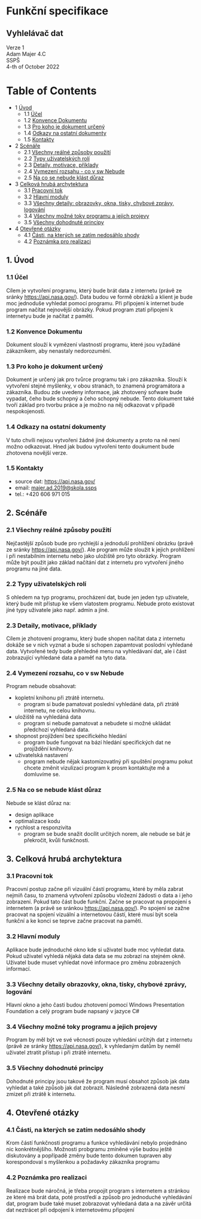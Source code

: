 # Funkční specifikace
## Vyhlelávač dat
Verze 1  
Adam Majer 4.C  
SSPŠ  
4-th of October 2022  

Table of Contents
================
* 1 [Úvod](#1-úvod)
   * 1.1 [Účel](#11-účel)
   * 1.2 [Konvence Dokumentu](#12-konvence-dokumentu)
   * 1.3 [Pro koho je dokument určený](#13-pro-koho-je-dokument-určený)
   * 1.4 [Odkazy na ostatní dokumenty](#14-odkazy-na-ostatní-dokumenty)
   * 1.5 [Kontakty](#15-kontakty)
* 2 [Scénáře](#2-scénáře)
   * 2.1 [Všechny reálné způsoby použití](#21-všechny-reálné-způsoby-použití)
   * 2.2 [Typy uživatelských rolí](#22-typy-uživateských-rolí)
   * 2.3 [Detaily, motivace, příklady](#23-detaily,-motivace,-příklady)
   * 2.4 [Vymezení rozsahu - co v sw Nebude](#24-vymezení-rozsahu,-co-v-sw-Nebude)
   * 2.5 [Na co se nebude klást důraz](#25-na-co-se-nebude-klást-důraz)
* 3 [Celková hrubá archytektura](#3-celková-hrubá-archytektura)
   * 3.1 [Pracovní tok](#31-pracovní-tok)
   * 3.2 [Hlavní moduly](#32-hlavní-moduly)
   * 3.3 [Všechny detaily: obrazovky, okna, tisky, chybové zprávy, logování](#33-všechny-detaily-obrazovky,-okna,-tisky,-chybové-zprávy,-logování)
   * 3.4 [Všechny možné toky programu a jejich projevy](#34-všechny-možné-toky-programu-a-jejich-projevy)
   * 3.5 [Všechny dohodnuté principy](#35-všechny-dohodnuté-principy)
* 4 [Otevřené otázky](#4-otevřené-otázky)
   * 4.1 [Části, na kterých se zatím nedosáhlo shody](#41-searching)
   * 4.2 [Poznámka pro realizaci](#42-poznámky-pro-realizai) 

## 1. Úvod 
  ### 1.1 Účel
Cílem je vytvoření programu, který bude brát data z internetu (právě ze sránky https://api.nasa.gov/). Data budou ve formě obrázků a klient je bude moc jednoduše vyhledat pomocí programu. Při připojení k internet bude program načítat nejnovější obrázky. Pokud program ztatí připojení k internetyu bude je načítat z paměti.
  ### 1.2 Konvence Dokumentu
Dokument slouží k vymězení vlastností programu, které jsou  vyžadáné zákazníkem, aby nenastaly nedorozumění.
  ### 1.3 Pro koho je dokument určený
Dokument je určený jak pro tvůrce programu tak i pro zákazníka. Slouží k vytvoření stejné myšlenky, v obou stranách, to znamená programátora a zákazníka. Budou zde uvedeny informace, jak zhotovený sofware bude vypadat, čeho bude schopný a čeho schopný nebude. Tento dokument také tvoří základ pro tvorbu práce a je možno na něj odkazovat v případě nespokojenosti.
  ### 1.4 Odkazy na ostatní dokumenty
V tuto chvíli nejsou vytvořeni žádné jiné dokumenty a proto na ně není možno odkazovat. Hned jak budou vytvořeni tento doukument bude zhotovena novější verze.
  ### 1.5 Kontakty
* source dat: https://api.nasa.gov/
* email: majer.ad.2019@skola.ssps
* tel.: +420 606 971 015

## 2. Scénáře
  ### 2.1 Všechny reálné způsoby použití
Nejčastější způsob bude pro rychlejší a jednoduší prohlížení obrázku (právě ze sránky https://api.nasa.gov/). Ale program může sloužit k jejich prohlížení i při nestabilním internetu nebo jako uložiště pro tyto obrázky. Program může být použit jako základ načítání dat z internetu pro vytvoření jiného programu na jiné data.
  ### 2.2 Typy uživatelských rolí
S ohledem na typ programu, procházení dat, bude jen jeden typ uživatele, který bude mít přístup ke všem vlatostem programu. Nebude proto existovat jíné typy uživatele jako např. admin a jiné.
  ### 2.3 Detaily, motivace, příklady
Cílem je zhotovení programu, který bude shopen načítat data z internetu dokáže se v nich vyznat a bude si schopen zapamtovat poslodní vyhledané data. Vytvořené tedy bude přehledné menu na vyhledávaní dat, ale i část zobrazující vyhledané data a paměť na tyto data.
  ### 2.4 Vymezení rozsahu, co v sw Nebude
Program nebude obsahovat:
  * kopletní knihonu při ztrátě internetu.
    * program si bude pamatovat poslední vyhledáné data, při ztrátě internetu, ne celou knihovnu.
  * uložiště na vyhledáná data
    * program si nebude pamatovat a nebudete si možné ukládat předchozí vyhledaná data.   
  * shopnost projíždení bez specifického hledání
    * program bude fungovat na bází hledání specifických dat ne projíždění knihovny.
  * uživatelská nastavení
    * program nebude nějak kastomizovatlný při spuštění programu pokut chcete změnit vizulizaci program k prosm kontaktujte mě a domluvíme se.
  ### 2.5 Na co se nebude klást důraz
Nebude se klást důraz na:
  * design aplikace 
  * optimalizace kodu
  * rychlost a responzivita
    * program se bude snažit docílit určitých norem, ale nebude se bát je překročit, kvůli funkčnosti.
  
## 3. Celková hrubá archytektura
  ### 3.1 Pracovní tok
Pracovní postup začne při vizuální částí programu, které by měla zabrat nejmíň času, to znamená vytvoření způsobu vložezní žádosti o data a i jeho zobrazení. Pokud tato část bude funkční. Začne se pracovat na propojení s internetem (a právě se sránkou https://api.nasa.gov/). Po spojení se zažne pracovat na spojení vizuální a internetovou částí, které musí být scela funkční a ke konci se teprve začne pracovat na paměti.
  ### 3.2 Hlavní moduly
Aplikace bude jednoduché okno kde si uživatel bude moc vyhledat data. Pokud uživatel vyhledá nějaká data data se mu zobrazí na stejném okně. Uživatel bude muset vyhledat nové informace pro změnu zobrazených informací. 
  ### 3.3 Všechny detaily obrazovky, okna, tisky, chybové zprávy, logování
Hlavní okno a jeho časti budou zhotovení pomocí Windows Presentation Foundation a celý program bude napsaný v jazyce C#
  ### 3.4 Všechny možné toky programu a jejich projevy
Program by měl být ve své věcnosti pouze vyhledání určitýh dat z internetu (právě ze sránky https://api.nasa.gov/), k vyhledaným datům by neměl uživatel ztratit přístup i při ztrátě internetu.
  ### 3.5 Všechny dohodnuté principy
Dohodnuté principy jsou takové že program musí obsahot způsob jak data vyhledat a také způsob jak dat zobrazit. Následně zobrazená data nesmí zmizet při ztrátě k internetu.
## 4. Otevřené otázky
  ### 4.1 Části, na kterých se zatím nedosáhlo shody
Krom částí funkčnosti programu a funkce vyhledávání nebylo projednáno nic konkrétnějšího. Možnosti probgramu zmíněné výše budou ještě diskutovány a popřípadě změny bude tento dokumen tupraven aby korespondoval s myšlenkou a požadavky zákazníka programu
  ### 4.2 Poznámka pro realizaci
Realizace bude náročná, je třeba propojit program s internetem a stránkou ze které má brát data, poté prostředí a způsob pro jednoduché vyhledávání dat, program bude také muset zobrazovat vyhledaná data a na závěr určitá dat neztrácet při odpojení k internetovému připojení
